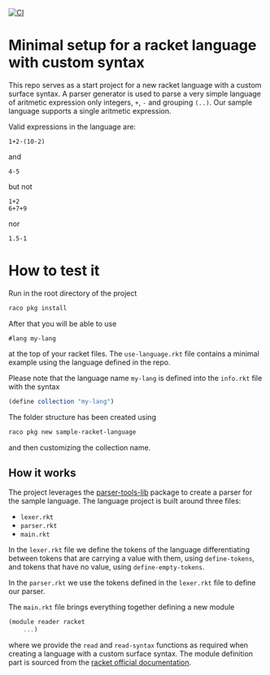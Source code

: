 [![CI](https://github.com/davidelettieri/sample-racket-language/actions/workflows/ci.yml/badge.svg)](https://github.com/davidelettieri/sample-racket-language/actions/workflows/ci.yml)

# Minimal setup for a racket language with custom syntax

This repo serves as a start project for a new racket language with a custom surface syntax. A parser generator is used to parse a very simple language of aritmetic expression only integers, `+`, `-` and grouping `(..)`. Our sample language supports a single aritmetic expression.

Valid expressions in the language are:
```
1+2-(10-2)
```
and
```
4-5
```
but not
```
1+2
6+7+9
```
nor
```
1.5-1
```

# How to test it

Run in the root directory of the project

```bash
raco pkg install
```

After that you will be able to use
```
#lang my-lang
```

at the top of your racket files. The `use-language.rkt` file contains a minimal example using the language defined in the repo.

Please note that the language name `my-lang` is defined into the `info.rkt` file with the syntax
```scheme
(define collection "my-lang")
```

The folder structure has been created using 

```bash
raco pkg new sample-racket-language
```

and then customizing the collection name.

## How it works

The project leverages the [parser-tools-lib](https://pkgs.racket-lang.org/package/parser-tools-lib) package to create a parser for the sample language.
The language project is built around three files:
- `lexer.rkt`
- `parser.rkt`
- `main.rkt`

In the `lexer.rkt` file we define the tokens of the language differentiating between tokens that are carrying a value with them, using `define-tokens`, and tokens that have no value, using `define-empty-tokens`.

In the `parser.rkt` we use the tokens defined in the `lexer.rkt` file to define our parser.

The `main.rkt` file brings everything together defining a new module

```scheme
(module reader racket 
    ...)
```

where we provide the `read` and `read-syntax` functions as required when creating a language with a custom surface syntax. The module definition part is sourced from the [racket official documentation](https://docs.racket-lang.org/guide/language-collection.html).
